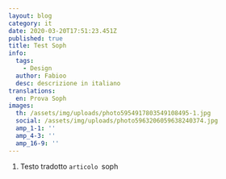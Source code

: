 ```yaml
---
layout: blog
category: it
date: 2020-03-20T17:51:23.451Z
published: true
title: Test Soph
info:
  tags:
    - Design
  author: Fabioo
  desc: descrizione in italiano
translations:
  en: Prova Soph
images:
  th: /assets/img/uploads/photo5954917803549108495-1.jpg
  social: /assets/img/uploads/photo5963206059638240374.jpg
  amp_1-1: ''
  amp_4-3: ''
  amp_16-9: ''
---
```

1. Testo tradotto `articolo `soph